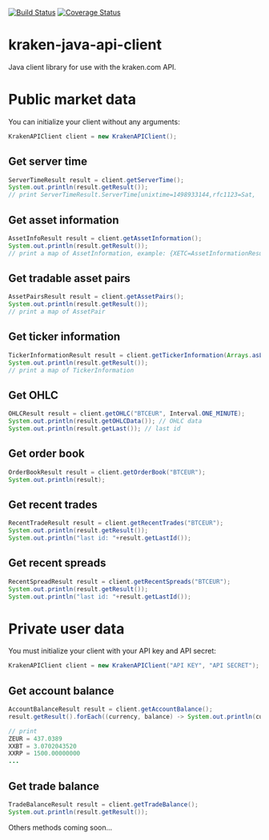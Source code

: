 [![Build Status](https://travis-ci.org/sbouclier/kraken-java-api-client.svg?branch=master)](https://travis-ci.org/sbouclier/kraken-java-api-client)
[![Coverage Status](https://coveralls.io/repos/github/sbouclier/kraken-java-api-client/badge.svg?branch=master)](https://coveralls.io/github/sbouclier/kraken-java-api-client?branch=master)

# kraken-java-api-client
Java client library for use with the kraken.com API.

# Public market data

You can initialize your client without any arguments:

```java
KrakenAPIClient client = new KrakenAPIClient();
```

## Get server time

```java
ServerTimeResult result = client.getServerTime();
System.out.println(result.getResult());
// print ServerTimeResult.ServerTime[unixtime=1498933144,rfc1123=Sat,  1 Jul 17 18:19:04 +0000]
```

## Get asset information

```java
AssetInfoResult result = client.getAssetInformation();
System.out.println(result.getResult());
// print a map of AssetInformation, example: {XETC=AssetInformationResult.AssetInformation[alternateName=ETC,assetClass=currency,decimals=10,displayDecimals=5], XETH=AssetInformationResult.AssetInformation[alternateName=ETH,assetClass=currency,decimals=10,displayDecimals=5],...}
```

## Get tradable asset pairs

```java
AssetPairsResult result = client.getAssetPairs();
System.out.println(result.getResult());
// print a map of AssetPair
```

## Get ticker information

```java
TickerInformationResult result = client.getTickerInformation(Arrays.asList("BTCEUR","ETHEUR"));
System.out.println(result.getResult());
// print a map of TickerInformation
```

## Get OHLC

```java
OHLCResult result = client.getOHLC("BTCEUR", Interval.ONE_MINUTE);
System.out.println(result.getOHLCData()); // OHLC data
System.out.println(result.getLast()); // last id
```

## Get order book

```java
OrderBookResult result = client.getOrderBook("BTCEUR");
System.out.println(result);
```

## Get recent trades

```java
RecentTradeResult result = client.getRecentTrades("BTCEUR");
System.out.println(result.getResult());
System.out.println("last id: "+result.getLastId());
```

## Get recent spreads

```java
RecentSpreadResult result = client.getRecentSpreads("BTCEUR");
System.out.println(result.getResult());
System.out.println("last id: "+result.getLastId());
```

# Private user data

You must initialize your client with your API key and API secret:

```java
KrakenAPIClient client = new KrakenAPIClient("API KEY", "API SECRET");
```

## Get account balance

```java
AccountBalanceResult result = client.getAccountBalance();
result.getResult().forEach((currency, balance) -> System.out.println(currency + " = " + balance));

// print
ZEUR = 437.0389
XXBT = 3.0702043520
XXRP = 1500.00000000
...
```

## Get trade balance

```java
TradeBalanceResult result = client.getTradeBalance();
System.out.println(result.getResult());
```

Others methods coming soon...